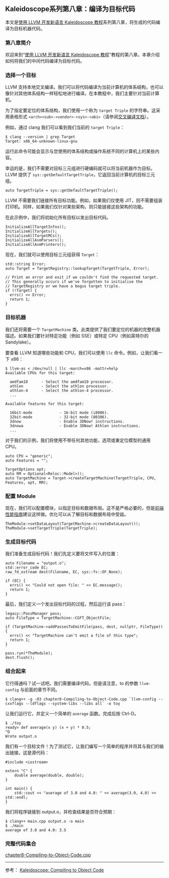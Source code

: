 ## Kaleidoscope系列第八章：编译为目标代码

本文是[使用 LLVM 开发新语言 Kaleidoscope 教程](https://github.com/Hanseltu/kaleidoscope-tutorial/blob/master/blog/0.md)系列第八章，将生成的代码编译为目标机器代码。

### 第八章简介

欢迎来到“[使用 LLVM 开发新语言 Kaleidoscope 教程](https://github.com/Hanseltu/kaleidoscope-tutorial/blob/master/blog/0.md)”教程的第八章。本章介绍如何将我们的中间代码编译为目标代码。

### 选择一个目标

LLVM 支持本地交叉编译。我们可以将代码编译为当前计算机的体系结构，也可以像针对其他体系结构一样轻松地进行编译。在本教程中，我们主要针对当前计算机。

为了指定要定位的体系结构，我们使用一个称为 `target Triple` 的字符串。这采用表格形式 `<arch><sub>-<vendor>-<sys>-<abi>`（请参阅[交叉编译文档](http://clang.llvm.org/docs/CrossCompilation.html#target-triple)）。

例如，通过 clang 我们可以看到我们当前的 `target Triple`：

```
$ clang --version | grep Target
Target: x86_64-unknown-linux-gnu
```

运行此命令可能会显示与您使用的体系结构或操作系统不同的计算机上的某些内容。

幸运的是，我们不需要对目标三元组进行硬编码就可以将当前机器作为目标。LLVM 提供了 `sys::getDefaultTargetTriple`，它返回当前计算机的目标三元组。

```
auto TargetTriple = sys::getDefaultTargetTriple();
```

LLVM 不需要我们链接所有目标功能。例如，如果我们仅使用 JIT，则不需要组装打印机。同样，如果我们仅针对某些架构，则只能链接这些架构的功能。

在此示例中，我们将初始化所有目标以发出目标代码。

```
InitializeAllTargetInfos();
InitializeAllTargets();
InitializeAllTargetMCs();
InitializeAllAsmParsers();
InitializeAllAsmPrinters();
```

现在，我们就可以使用目标三元组获得 `Target`：

```
std::string Error;
auto Target = TargetRegistry::lookupTarget(TargetTriple, Error);

// Print an error and exit if we couldn't find the requested target.
// This generally occurs if we've forgotten to initialise the
// TargetRegistry or we have a bogus target triple.
if (!Target) {
  errs() << Error;
  return 1;
}
```

### 目标机器

我们还将需要一个 `TargetMachine` 类。此类提供了我们要定位的机器的完整机器描述。如果我们要针对特定功能（例如 SSE）或特定 CPU（例如英特尔的 Sandylake）。

要查看 LLVM 知道哪些功能和 CPU，我们可以使用 `llc` 命令。例如，让我们看一下 x86：

```
$ llvm-as < /dev/null | llc -march=x86 -mattr=help
Available CPUs for this target:

  amdfam10      - Select the amdfam10 processor.
  athlon        - Select the athlon processor.
  athlon-4      - Select the athlon-4 processor.
  ...

Available features for this target:

  16bit-mode            - 16-bit mode (i8086).
  32bit-mode            - 32-bit mode (80386).
  3dnow                 - Enable 3DNow! instructions.
  3dnowa                - Enable 3DNow! Athlon instructions.
  ...
```

对于我们的示例，我们将使用不带任何其他功能，选项或重定位模型的通用 CPU。

```
auto CPU = "generic";
auto Features = "";

TargetOptions opt;
auto RM = Optional<Reloc::Model>();
auto TargetMachine = Target->createTargetMachine(TargetTriple, CPU, Features, opt, RM);
```

### 配置 Module

现在，我们可以配置模块，以指定目标和数据布局。这不是严格必要的，但是[前端性能指南](https://llvm.org/docs/tutorial/Frontend/PerformanceTips.html)建议这样做。优化可以从了解目标和数据布局中受益。

```
TheModule->setDataLayout(TargetMachine->createDataLayout());
TheModule->setTargetTriple(TargetTriple);
```

### 生成目标代码

我们准备生成目标代码！我们先定义要将文件写入的位置：

```
auto Filename = "output.o";
std::error_code EC;
raw_fd_ostream dest(Filename, EC, sys::fs::OF_None);

if (EC) {
  errs() << "Could not open file: " << EC.message();
  return 1;
}
```

最后，我们定义一个发出目标代码的过程，然后运行该 pass：

```
legacy::PassManager pass;
auto FileType = TargetMachine::CGFT_ObjectFile;

if (TargetMachine->addPassesToEmitFile(pass, dest, nullptr, FileType)) {
  errs() << "TargetMachine can't emit a file of this type";
  return 1;
}

pass.run(*TheModule);
dest.flush();
```

### 组合起来

它行得通吗？试一试吧。我们需要编译代码，但是请注意，to 的参数 `llvm-config` 与前面的章节不同。

```
$ clang++ -g -O3 chapter8-Compiling-to-Object-Code.cpp `llvm-config --cxxflags --ldflags --system-libs --libs all` -o toy
```

让我们运行它，并定义一个简单的 `average` 函数。完成后按 Ctrl-D。

```
$ ./toy
ready> def average(x y) (x + y) * 0.5;
^D
Wrote output.o
```

我们有一个目标文件！为了测试它，让我们编写一个简单的程序并将其与我们的输出链接。这是源代码：

```
#include <iostream>

extern "C" {
    double average(double, double);
}

int main() {
    std::cout << "average of 3.0 and 4.0: " << average(3.0, 4.0) << std::endl;
}
```

我们将程序链接到 output.o，并检查结果是否符合预期：

```
$ clang++ main.cpp output.o -o main
$ ./main
average of 3.0 and 4.0: 3.5
```

### 完整代码集合

[chapter8-Compiling-to-Object-Code.cpp](https://github.com/Hanseltu/kaleidoscope-tutorial/blob/master/chapter8-Compiling-to-Object-Code.cpp)

---

参考： [Kaleidoscope: Compiling to Object Code](https://llvm.org/docs/tutorial/MyFirstLanguageFrontend/LangImpl08.html)
